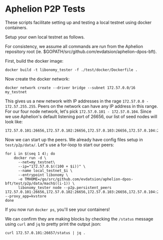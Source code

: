 # Aphelion P2P Tests

These scripts facilitate setting up and testing a local testnet using docker containers.

Setup your own local testnet as follows.

For consistency, we assume all commands are run from the Aphelion repository root (ie. $GOPATH/src/github.com/evdatsion/aphelion-dpos-bft).

First, build the docker image:

```
docker build -t libonomy_tester -f ./test/docker/Dockerfile .
```

Now create the docker network:

```
docker network create --driver bridge --subnet 172.57.0.0/16 my_testnet
```

This gives us a new network with IP addresses in the rage `172.57.0.0 - 172.57.255.255`.
Peers on the network can have any IP address in this range.
For our four node network, let's pick `172.57.0.101 - 172.57.0.104`.
Since we use Aphelion's default listening port of 26656, our list of seed nodes will look like:

```
172.57.0.101:26656,172.57.0.102:26656,172.57.0.103:26656,172.57.0.104:26656
```

Now we can start up the peers. We already have config files setup in `test/p2p/data/`.
Let's use a for-loop to start our peers:

```
for i in $(seq 1 4); do
	docker run -d \
	  --net=my_testnet\
	  --ip="172.57.0.$((100 + $i))" \
	  --name local_testnet_$i \
	  --entrypoint libonomy \
	  -e TMHOME=/go/src/github.com/evdatsion/aphelion-dpos-bft/test/p2p/data/mach$((i-1)) \
	  libonomy_tester node --p2p.persistent_peers 172.57.0.101:26656,172.57.0.102:26656,172.57.0.103:26656,172.57.0.104:26656 --proxy_app=kvstore
done
```

If you now run `docker ps`, you'll see your containers!

We can confirm they are making blocks by checking the `/status` message using `curl` and `jq` to pretty print the output json:

```
curl 172.57.0.101:26657/status | jq .
```
